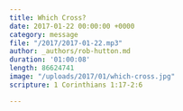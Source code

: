 ```yaml
---
title: Which Cross?
date: 2017-01-22 00:00:00 +0000
category: message
file: "/2017/2017-01-22.mp3"
author: _authors/rob-hutton.md
duration: '01:00:08'
length: 86624741
image: "/uploads/2017/01/which-cross.jpg"
scripture: 1 Corinthians 1:17-2:6

---
```

